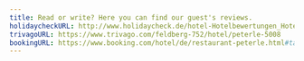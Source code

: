 ```yaml
---
title: Read or write? Here you can find our guest's reviews.
holidaycheckURL: http://www.holidaycheck.de/hotel-Hotelbewertungen_Hotel+Peterle-ch_hb-hid_160788.html
trivagoURL: https://www.trivago.com/feldberg-752/hotel/peterle-5008
bookingURL: https://www.booking.com/hotel/de/restaurant-peterle.html#tab-reviews
---
```

